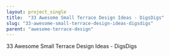 ```yaml
---
layout: project_single
title:  "33 Awesome Small Terrace Design Ideas - DigsDigs"
slug: "33-awesome-small-terrace-design-ideas-digsdigs"
parent: "awesome-terrace-design"
---
```

33 Awesome Small Terrace Design Ideas - DigsDigs